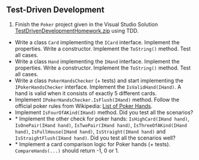 ## Test-Driven Development

1. Finish the `Poker` project given in the Visual Studio Solution [TestDrivenDevelopmentHomework.zip]() using TDD.
* Write a class `Card` implementing the `ICard` interface. Implement the properties. Write a constructor. Implement the `ToString()` method. Test all cases.
* Write a class `Hand` implementing the `IHand` interface. Implement the properties. Write a constructor. Implement the `ToString()` method. Test all cases.
* Write a class `PokerHandsChecker` (+ tests) and start implementing the `IPokerHandsChecker` interface. Implement the `IsValidHand(IHand)`. A hand is valid when it consists of exactly 5 different cards.
* Implement `IPokerHandsChecker.IsFlush(IHand)` method. Follow the official poker rules from Wikipedia: [List of Poker Hands](http://en.wikipedia.org/wiki/List_of_poker_hands).
* Implement `IsFourOfAKind(IHand)` method. Did you test all the scenarios?
* \* Implement the other check for poker hands: `IsHighCard(IHand hand)`, `IsOnePair(IHand hand)`, `IsTwoPair(IHand hand)`, `IsThreeOfAKind(IHand hand)`, `IsFullHouse(IHand hand)`, `IsStraight(IHand hand)` and `IsStraightFlush(IHand hand)`. Did you test all the scenarios well?
* \* Implement a card comparison logic for Poker hands (+ tests). `CompareHands(...)` should return -1, 0 or 1.
